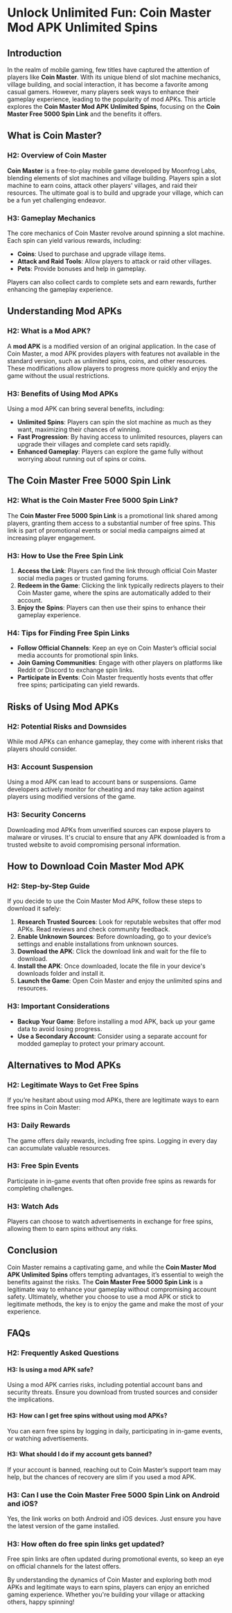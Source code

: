 # Unlock Unlimited Fun: Coin Master Mod APK Unlimited Spins

## Introduction

In the realm of mobile gaming, few titles have captured the attention of players like **Coin Master**. With its unique blend of slot machine mechanics, village building, and social interaction, it has become a favorite among casual gamers. However, many players seek ways to enhance their gameplay experience, leading to the popularity of mod APKs. This article explores the **Coin Master Mod APK Unlimited Spins**, focusing on the **Coin Master Free 5000 Spin Link** and the benefits it offers.

## What is Coin Master?

### H2: Overview of Coin Master

**Coin Master** is a free-to-play mobile game developed by Moonfrog Labs, blending elements of slot machines and village building. Players spin a slot machine to earn coins, attack other players' villages, and raid their resources. The ultimate goal is to build and upgrade your village, which can be a fun yet challenging endeavor.

### H3: Gameplay Mechanics

The core mechanics of Coin Master revolve around spinning a slot machine. Each spin can yield various rewards, including:

- **Coins**: Used to purchase and upgrade village items.
- **Attack and Raid Tools**: Allow players to attack or raid other villages.
- **Pets**: Provide bonuses and help in gameplay.

Players can also collect cards to complete sets and earn rewards, further enhancing the gameplay experience.

## Understanding Mod APKs

### H2: What is a Mod APK?

A **mod APK** is a modified version of an original application. In the case of Coin Master, a mod APK provides players with features not available in the standard version, such as unlimited spins, coins, and other resources. These modifications allow players to progress more quickly and enjoy the game without the usual restrictions.

### H3: Benefits of Using Mod APKs

Using a mod APK can bring several benefits, including:

- **Unlimited Spins**: Players can spin the slot machine as much as they want, maximizing their chances of winning.
- **Fast Progression**: By having access to unlimited resources, players can upgrade their villages and complete card sets rapidly.
- **Enhanced Gameplay**: Players can explore the game fully without worrying about running out of spins or coins.

## The Coin Master Free 5000 Spin Link

### H2: What is the Coin Master Free 5000 Spin Link?

The **Coin Master Free 5000 Spin Link** is a promotional link shared among players, granting them access to a substantial number of free spins. This link is part of promotional events or social media campaigns aimed at increasing player engagement.

### H3: How to Use the Free Spin Link

1. **Access the Link**: Players can find the link through official Coin Master social media pages or trusted gaming forums.
2. **Redeem in the Game**: Clicking the link typically redirects players to their Coin Master game, where the spins are automatically added to their account.
3. **Enjoy the Spins**: Players can then use their spins to enhance their gameplay experience.

### H4: Tips for Finding Free Spin Links

- **Follow Official Channels**: Keep an eye on Coin Master’s official social media accounts for promotional spin links.
- **Join Gaming Communities**: Engage with other players on platforms like Reddit or Discord to exchange spin links.
- **Participate in Events**: Coin Master frequently hosts events that offer free spins; participating can yield rewards.

## Risks of Using Mod APKs

### H2: Potential Risks and Downsides

While mod APKs can enhance gameplay, they come with inherent risks that players should consider.

### H3: Account Suspension

Using a mod APK can lead to account bans or suspensions. Game developers actively monitor for cheating and may take action against players using modified versions of the game.

### H3: Security Concerns

Downloading mod APKs from unverified sources can expose players to malware or viruses. It's crucial to ensure that any APK downloaded is from a trusted website to avoid compromising personal information.

## How to Download Coin Master Mod APK

### H2: Step-by-Step Guide

If you decide to use the Coin Master Mod APK, follow these steps to download it safely:

1. **Research Trusted Sources**: Look for reputable websites that offer mod APKs. Read reviews and check community feedback.
2. **Enable Unknown Sources**: Before downloading, go to your device’s settings and enable installations from unknown sources.
3. **Download the APK**: Click the download link and wait for the file to download.
4. **Install the APK**: Once downloaded, locate the file in your device's downloads folder and install it.
5. **Launch the Game**: Open Coin Master and enjoy the unlimited spins and resources.

### H3: Important Considerations

- **Backup Your Game**: Before installing a mod APK, back up your game data to avoid losing progress.
- **Use a Secondary Account**: Consider using a separate account for modded gameplay to protect your primary account.

## Alternatives to Mod APKs

### H2: Legitimate Ways to Get Free Spins

If you’re hesitant about using mod APKs, there are legitimate ways to earn free spins in Coin Master:

### H3: Daily Rewards

The game offers daily rewards, including free spins. Logging in every day can accumulate valuable resources.

### H3: Free Spin Events

Participate in in-game events that often provide free spins as rewards for completing challenges.

### H3: Watch Ads

Players can choose to watch advertisements in exchange for free spins, allowing them to earn spins without any risks.

## Conclusion

Coin Master remains a captivating game, and while the **Coin Master Mod APK Unlimited Spins** offers tempting advantages, it’s essential to weigh the benefits against the risks. The **Coin Master Free 5000 Spin Link** is a legitimate way to enhance your gameplay without compromising account safety. Ultimately, whether you choose to use a mod APK or stick to legitimate methods, the key is to enjoy the game and make the most of your experience.

## FAQs

### H2: Frequently Asked Questions

#### H3: Is using a mod APK safe?

Using a mod APK carries risks, including potential account bans and security threats. Ensure you download from trusted sources and consider the implications.

#### H3: How can I get free spins without using mod APKs?

You can earn free spins by logging in daily, participating in in-game events, or watching advertisements.

#### H3: What should I do if my account gets banned?

If your account is banned, reaching out to Coin Master’s support team may help, but the chances of recovery are slim if you used a mod APK.

### H3: Can I use the Coin Master Free 5000 Spin Link on Android and iOS?

Yes, the link works on both Android and iOS devices. Just ensure you have the latest version of the game installed.

### H3: How often do free spin links get updated?

Free spin links are often updated during promotional events, so keep an eye on official channels for the latest offers.

By understanding the dynamics of Coin Master and exploring both mod APKs and legitimate ways to earn spins, players can enjoy an enriched gaming experience. Whether you're building your village or attacking others, happy spinning!

